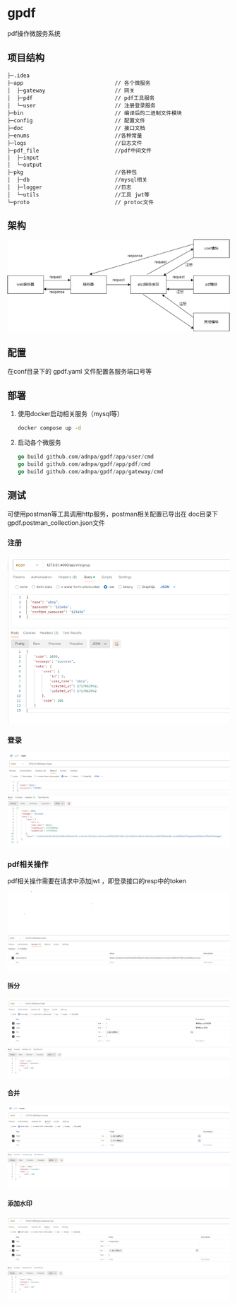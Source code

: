 # gpdf
pdf操作微服务系统



## 项目结构

```
├─.idea
├─app                             // 各个微服务
│  ├─gateway                      // 网关
│  ├─pdf                          // pdf工具服务
│  └─user                         // 注册登录服务
├─bin                             // 编译后的二进制文件模块
├─config                          // 配置文件
├─doc                             // 接口文档
├─enums                           //各种常量
├─logs                            //日志文件
├─pdf_file                        //pdf中间文件
│  ├─input
│  └─output
├─pkg                             //各种包
│  ├─db                           //mysql相关
│  ├─logger                       //日志
│  └─utils                        //工具 jwt等
└─proto                           // protoc文件
```



## 架构

![](./doc/gpdf架构图.png)

## 配置

在conf目录下的 gpdf.yaml 文件配置各服务端口号等

## 部署

1. 使用docker启动相关服务（mysql等）
   ```sh
   docker compose up -d
   ```

2. 启动各个微服务
   ```go
   go build github.com/adnpa/gpdf/app/user/cmd
   go build github.com/adnpa/gpdf/app/pdf/cmd
   go build github.com/adnpa/gpdf/app/gateway/cmd
   ```

   

## 测试

可使用postman等工具调用http服务，postman相关配置已导出在 doc目录下gpdf.postman_collection.json文件

### 注册

![](./doc/注册.png)

### 登录

![](./doc/登录.png)

### pdf相关操作

pdf相关操作需要在请求中添加jwt ，即登录接口的resp中的token

![](./doc/pdf操作.png)

#### 拆分

![](./doc/pdf拆分.png)

#### 合并

![](./doc/pdf合并.png)

#### 添加水印

![](./doc/pdf添加水印.png)




